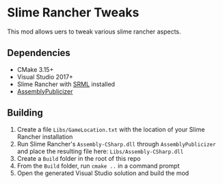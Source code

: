 # Slime Rancher Tweaks

This mod allows uers to tweak various slime rancher aspects.

## Dependencies
* CMake 3.15+
* Visual Studio 2017+
* Slime Rancher with [SRML](https://www.nexusmods.com/slimerancher/mods/2) installed
* [AssemblyPublicizer](https://github.com/CabbageCrow/AssemblyPublicizer)

## Building
1. Create a file `Libs/GameLocation.txt` with the location of your Slime Rancher installation
2. Run Slime Rancher's `Assembly-CSharp.dll` through `AssemblyPublicizer` and place the resulting file here: `Libs/Assembly-CSharp.dll`
3. Create a `Build` folder in the root of this repo
4. From the `Build` folder, run `cmake ..` in a command prompt
5. Open the generated Visual Studio solution and build the mod
